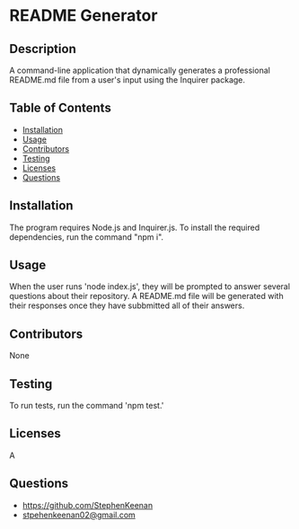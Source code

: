 # README Generator

  ## Description
  A command-line application that dynamically generates a professional README.md file from a user's input using the Inquirer package.

  ## Table of Contents
  * [Installation](#Installation)
  * [Usage](#Usage)
  * [Contributors](#Contribution)
  * [Testing](#Testing)
  * [Licenses](#Licenses)
  * [Questions](#)

  ## Installation
  The program requires Node.js and Inquirer.js. To install the required dependencies, run the command "npm i".

  ## Usage
  When the user runs 'node index.js', they will be prompted to answer several questions about their repository. A README.md file will be generated with their responses once they have subbmitted all of their answers.

  ## Contributors
  None

  ## Testing
  To run tests, run the command 'npm test.'

  ## Licenses
  A

  ## Questions
  * <https://github.com/StephenKeenan>
  * <stpehenkeenan02@gmail.com>
